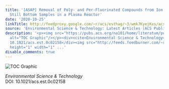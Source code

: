 ```yaml
---
title: '[ASAP] Removal of Poly- and Per-Fluorinated Compounds from Ion Exchange Regenerant
  Still Bottom Samples in a Plasma Reactor'
date: '2020-10-25'
linkTitle: http://feedproxy.google.com/~r/acs/esthag/~3/wmk7KyejKxs/acs.est.0c02158
source: 'Environmental Science & Technology: Latest Articles (ACS Publications)'
description: '<p><img src="https://pubs.acs.org/na101/home/literatum/publisher/achs/journals/content/esthag/0/esthag.ahead-of-print/acs.est.0c02158/20201025/images/medium/es0c02158_0006.gif"
  alt="TOC Graphic"/></p><div><cite>Environmental Science & Technology</cite></div><div>DOI:
  10.1021/acs.est.0c02158</div><img src="http://feeds.feedburner.com/~r/acs/esthag/~4/wmk7KyejKxs"
  height="1" width="1" ...'
disable_comments: true
---
```

<p><img src="https://pubs.acs.org/na101/home/literatum/publisher/achs/journals/content/esthag/0/esthag.ahead-of-print/acs.est.0c02158/20201025/images/medium/es0c02158_0006.gif" alt="TOC Graphic"/></p><div><cite>Environmental Science & Technology</cite></div><div>DOI: 10.1021/acs.est.0c02158</div><img src="http://feeds.feedburner.com/~r/acs/esthag/~4/wmk7KyejKxs" height="1" width="1" ...